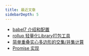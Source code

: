 ```yaml
---
title: 最近文章
sidebarDepth: 5
---
```




- [ babel7 介绍和配置](../fontend/tools/babel.md)
- [ rollup 轻量化Library打包工具 ](../fontend/tools/rollup.md)
- [ 简单重叠实心多边形的交集/并集计算 ](../map/faceComputed.md)
- [ Promise 实现 ](../fontend/javascript/promise.md)